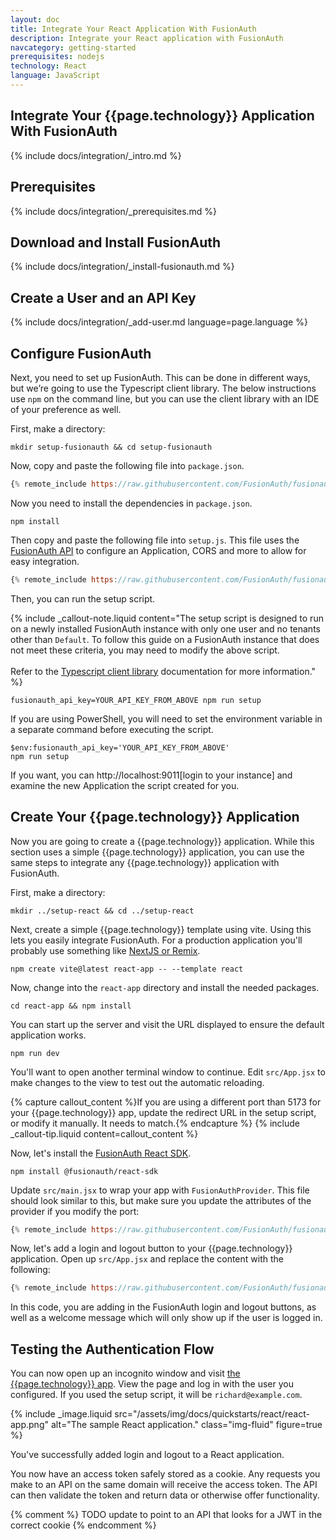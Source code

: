 ```yaml
---
layout: doc
title: Integrate Your React Application With FusionAuth
description: Integrate your React application with FusionAuth
navcategory: getting-started
prerequisites: nodejs
technology: React
language: JavaScript
---
```


## Integrate Your {{page.technology}} Application With FusionAuth

{% include docs/integration/_intro.md %}

## Prerequisites

{% include docs/integration/_prerequisites.md %}

## Download and Install FusionAuth

{% include docs/integration/_install-fusionauth.md %}

## Create a User and an API Key

{% include docs/integration/_add-user.md language=page.language %}

## Configure FusionAuth

Next, you need to set up FusionAuth. This can be done in different ways, but we’re going to use the Typescript client library. The below instructions use `npm` on the command line, but you can use the client library with an IDE of your preference as well.

First, make a directory:

```shell
mkdir setup-fusionauth && cd setup-fusionauth
```

Now, copy and paste the following file into `package.json`.

```javascript
{% remote_include https://raw.githubusercontent.com/FusionAuth/fusionauth-example-client-libraries/main/typescript/package.json %}
```

Now you need to install the dependencies in `package.json`.

```shell
npm install
```

Then copy and paste the following file into `setup.js`. This file uses the [FusionAuth API](/docs/v1/tech/apis/) to configure an Application, CORS and more to allow for easy integration. 

```javascript
{% remote_include https://raw.githubusercontent.com/FusionAuth/fusionauth-example-client-libraries/main/typescript/setup.js %}
```

Then, you can run the setup script.

{% include _callout-note.liquid content="The setup script is designed to run on a newly installed FusionAuth instance with only one user and no tenants other than `Default`. To follow this guide on a FusionAuth instance that does not meet these criteria, you may need to modify the above script. <br><br> Refer to the [Typescript client library](/docs/v1/tech/client-libraries/typescript) documentation for more information." %}

```shell
fusionauth_api_key=YOUR_API_KEY_FROM_ABOVE npm run setup
```

If you are using PowerShell, you will need to set the environment variable in a separate command before executing the script.

```shell
$env:fusionauth_api_key='YOUR_API_KEY_FROM_ABOVE'
npm run setup
```

If you want, you can http://localhost:9011[login to your instance] and examine the new Application the script created for you.

## Create Your {{page.technology}} Application

Now you are going to create a {{page.technology}} application. While this section uses a simple {{page.technology}} application, you can use the same steps to integrate any {{page.technology}} application with FusionAuth.

First, make a directory:

```shell
mkdir ../setup-react && cd ../setup-react
```

Next, create a simple {{page.technology}} template using vite. Using this lets you easily integrate FusionAuth. For a production application you'll probably use something like [NextJS or Remix](/docs/quickstarts/#single-page-app).

```shell
npm create vite@latest react-app -- --template react
```

Now, change into the `react-app` directory and install the needed packages.

```shell
cd react-app && npm install
```

You can start up the server and visit the URL displayed to ensure the default application works.

```shell
npm run dev
```

You'll want to open another terminal window to continue. Edit `src/App.jsx` to make changes to the view to test out the automatic reloading.

{% capture callout_content %}If you are using a different port than 5173 for your {{page.technology}} app, update the redirect URL in the setup script, or modify it manually. It needs to match.{% endcapture %}
{% include _callout-tip.liquid content=callout_content %}

Now, let's install the [FusionAuth React SDK](https://www.npmjs.com/package/@fusionauth/react-sdk).

```shell
npm install @fusionauth/react-sdk
```

Update `src/main.jsx` to wrap your app with `FusionAuthProvider`. This file should look similar to this, but make sure you update the attributes of the provider if you modify the port:

```jsx
{% remote_include https://raw.githubusercontent.com/FusionAuth/fusionauth-example-react-guide/main/src/main.jsx %}
```

Now, let's add a login and logout button to your {{page.technology}} application. Open up `src/App.jsx` and replace the content with the following:

```jsx
{% remote_include https://raw.githubusercontent.com/FusionAuth/fusionauth-example-react-guide/main/src/App.jsx %}
```

In this code, you are adding in the FusionAuth login and logout buttons, as well as a welcome message which will only show up if the user is logged in.

## Testing the Authentication Flow

You can now open up an incognito window and visit [the {{page.technology}} app](http://localhost:5173). View the page and log in with the user you configured. If you used the setup script, it will be `richard@example.com`.

{% include _image.liquid src="/assets/img/docs/quickstarts/react/react-app.png" alt="The sample React application." class="img-fluid" figure=true %}

You've successfully added login and logout to a React application.

You now have an access token safely stored as a cookie. Any requests you make to an API on the same domain will receive the access token. The API can then validate the token and return data or otherwise offer functionality.

{% comment %}
TODO update to point to an API that looks for a JWT in the correct cookie
{% endcomment %}
